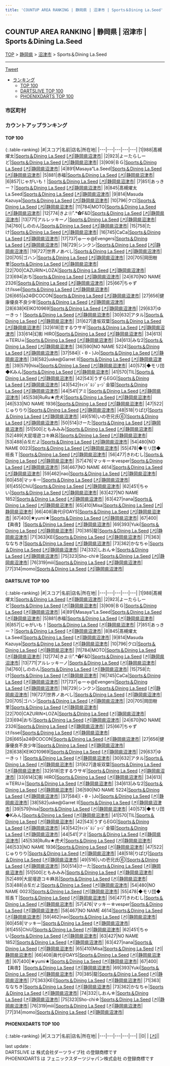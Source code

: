 ```yaml
---
title: 'COUNTUP AREA RANKING | 静岡県 | 沼津市 | Sports＆Dining La.Seed'
---
```

## COUNTUP AREA RANKING | 静岡県 | 沼津市 | Sports＆Dining La.Seed

[TOP](/darts/rank/) > [静岡県](/darts/rank/静岡県/) > [沼津市](/darts/rank/静岡県/沼津市/) > Sports＆Dining La.Seed

___

<a href="https://twitter.com/share?ref_src=twsrc%5Etfw" data-text="COUNTUP AREA RANKING | 静岡県沼津市Sports＆Dining La.Seed" class="twitter-share-button" data-hashtags="DARTSLIVE,PHOENIXDARTS,darts,ダーツ" data-show-count="false">Tweet</a>

* [ランキング](#カウントアップランキング)
    * [TOP 100](#top-100)
    * [DARTSLIVE TOP 100](#dartslive-top-100)
    * [PHOENIXDARTS TOP 100](#phoenixdarts-top-100)

### 市区町村

<ul>

</ul>

### カウントアップランキング

#### TOP 100



{:.table-ranking}
|#|スコア|名前|店名|所在地|
|---|---|---|---|---|
|1|988|<span class="rank-name-dl">髙槻　燿太</span>|<a href="/darts/rank/shops/0ee387e6a0507db828032249b44395af.html">Sports＆Dining La.Seed</a> <a href="https://search.dartslive.com/jp/shop/0ee387e6a0507db828032249b44395af">[↗]</a>|<a href="/darts/rank/静岡県/沼津市">静岡県沼津市</a>|
|2|923|<span class="rank-name-dl">よーたらしーど</span>|<a href="/darts/rank/shops/0ee387e6a0507db828032249b44395af.html">Sports＆Dining La.Seed</a> <a href="https://search.dartslive.com/jp/shop/0ee387e6a0507db828032249b44395af">[↗]</a>|<a href="/darts/rank/静岡県/沼津市">静岡県沼津市</a>|
|3|909|<span class="rank-name-dl">ＢＧ</span>|<a href="/darts/rank/shops/0ee387e6a0507db828032249b44395af.html">Sports＆Dining La.Seed</a> <a href="https://search.dartslive.com/jp/shop/0ee387e6a0507db828032249b44395af">[↗]</a>|<a href="/darts/rank/静岡県/沼津市">静岡県沼津市</a>|
|4|891|<span class="rank-name-dl">Masaya”La.Seed</span>|<a href="/darts/rank/shops/0ee387e6a0507db828032249b44395af.html">Sports＆Dining La.Seed</a> <a href="https://search.dartslive.com/jp/shop/0ee387e6a0507db828032249b44395af">[↗]</a>|<a href="/darts/rank/静岡県/沼津市">静岡県沼津市</a>|
|5|881|<span class="rank-name-dl">赤福</span>|<a href="/darts/rank/shops/0ee387e6a0507db828032249b44395af.html">Sports＆Dining La.Seed</a> <a href="https://search.dartslive.com/jp/shop/0ee387e6a0507db828032249b44395af">[↗]</a>|<a href="/darts/rank/静岡県/沼津市">静岡県沼津市</a>|
|6|857|<span class="rank-name-dl">じゃがいも！</span>|<a href="/darts/rank/shops/0ee387e6a0507db828032249b44395af.html">Sports＆Dining La.Seed</a> <a href="https://search.dartslive.com/jp/shop/0ee387e6a0507db828032249b44395af">[↗]</a>|<a href="/darts/rank/静岡県/沼津市">静岡県沼津市</a>|
|7|851|<span class="rank-name-dl">あっきー？</span>|<a href="/darts/rank/shops/0ee387e6a0507db828032249b44395af.html">Sports＆Dining La.Seed</a> <a href="https://search.dartslive.com/jp/shop/0ee387e6a0507db828032249b44395af">[↗]</a>|<a href="/darts/rank/静岡県/沼津市">静岡県沼津市</a>|
|8|845|<span class="rank-name-dl">髙槻燿太 La.Seed</span>|<a href="/darts/rank/shops/0ee387e6a0507db828032249b44395af.html">Sports＆Dining La.Seed</a> <a href="https://search.dartslive.com/jp/shop/0ee387e6a0507db828032249b44395af">[↗]</a>|<a href="/darts/rank/静岡県/沼津市">静岡県沼津市</a>|
|9|814|<span class="rank-name-dl">Masuda Kazuya</span>|<a href="/darts/rank/shops/0ee387e6a0507db828032249b44395af.html">Sports＆Dining La.Seed</a> <a href="https://search.dartslive.com/jp/shop/0ee387e6a0507db828032249b44395af">[↗]</a>|<a href="/darts/rank/静岡県/沼津市">静岡県沼津市</a>|
|10|796|<span class="rank-name-dl">クロ</span>|<a href="/darts/rank/shops/0ee387e6a0507db828032249b44395af.html">Sports＆Dining La.Seed</a> <a href="https://search.dartslive.com/jp/shop/0ee387e6a0507db828032249b44395af">[↗]</a>|<a href="/darts/rank/静岡県/沼津市">静岡県沼津市</a>|
|11|784|<span class="rank-name-dl">MOTO</span>|<a href="/darts/rank/shops/0ee387e6a0507db828032249b44395af.html">Sports＆Dining La.Seed</a> <a href="https://search.dartslive.com/jp/shop/0ee387e6a0507db828032249b44395af">[↗]</a>|<a href="/darts/rank/静岡県/沼津市">静岡県沼津市</a>|
|12|774|<span class="rank-name-dl">きよ❀˚.*✿F&amp;D</span>|<a href="/darts/rank/shops/0ee387e6a0507db828032249b44395af.html">Sports＆Dining La.Seed</a> <a href="https://search.dartslive.com/jp/shop/0ee387e6a0507db828032249b44395af">[↗]</a>|<a href="/darts/rank/静岡県/沼津市">静岡県沼津市</a>|
|13|771|<span class="rank-name-dl">アルレッキーノ</span>|<a href="/darts/rank/shops/0ee387e6a0507db828032249b44395af.html">Sports＆Dining La.Seed</a> <a href="https://search.dartslive.com/jp/shop/0ee387e6a0507db828032249b44395af">[↗]</a>|<a href="/darts/rank/静岡県/沼津市">静岡県沼津市</a>|
|14|760|<span class="rank-name-dl">しののん</span>|<a href="/darts/rank/shops/0ee387e6a0507db828032249b44395af.html">Sports＆Dining La.Seed</a> <a href="https://search.dartslive.com/jp/shop/0ee387e6a0507db828032249b44395af">[↗]</a>|<a href="/darts/rank/静岡県/沼津市">静岡県沼津市</a>|
|15|758|<span class="rank-name-dl">たけ</span>|<a href="/darts/rank/shops/0ee387e6a0507db828032249b44395af.html">Sports＆Dining La.Seed</a> <a href="https://search.dartslive.com/jp/shop/0ee387e6a0507db828032249b44395af">[↗]</a>|<a href="/darts/rank/静岡県/沼津市">静岡県沼津市</a>|
|16|745|<span class="rank-name-dl">CaCa</span>|<a href="/darts/rank/shops/0ee387e6a0507db828032249b44395af.html">Sports＆Dining La.Seed</a> <a href="https://search.dartslive.com/jp/shop/0ee387e6a0507db828032249b44395af">[↗]</a>|<a href="/darts/rank/静岡県/沼津市">静岡県沼津市</a>|
|17|737|<span class="rank-name-dl">ゅーゃ@Evengers</span>|<a href="/darts/rank/shops/0ee387e6a0507db828032249b44395af.html">Sports＆Dining La.Seed</a> <a href="https://search.dartslive.com/jp/shop/0ee387e6a0507db828032249b44395af">[↗]</a>|<a href="/darts/rank/静岡県/沼津市">静岡県沼津市</a>|
|18|729|<span class="rank-name-dl">シンクン</span>|<a href="/darts/rank/shops/0ee387e6a0507db828032249b44395af.html">Sports＆Dining La.Seed</a> <a href="https://search.dartslive.com/jp/shop/0ee387e6a0507db828032249b44395af">[↗]</a>|<a href="/darts/rank/静岡県/沼津市">静岡県沼津市</a>|
|19|727|<span class="rank-name-dl">世界ノあべし</span>|<a href="/darts/rank/shops/0ee387e6a0507db828032249b44395af.html">Sports＆Dining La.Seed</a> <a href="https://search.dartslive.com/jp/shop/0ee387e6a0507db828032249b44395af">[↗]</a>|<a href="/darts/rank/静岡県/沼津市">静岡県沼津市</a>|
|20|705|<span class="rank-name-dl">ゴハン</span>|<a href="/darts/rank/shops/0ee387e6a0507db828032249b44395af.html">Sports＆Dining La.Seed</a> <a href="https://search.dartslive.com/jp/shop/0ee387e6a0507db828032249b44395af">[↗]</a>|<a href="/darts/rank/静岡県/沼津市">静岡県沼津市</a>|
|20|705|<span class="rank-name-dl">岡田樹里</span>|<a href="/darts/rank/shops/0ee387e6a0507db828032249b44395af.html">Sports＆Dining La.Seed</a> <a href="https://search.dartslive.com/jp/shop/0ee387e6a0507db828032249b44395af">[↗]</a>|<a href="/darts/rank/静岡県/沼津市">静岡県沼津市</a>|
|22|700|<span class="rank-name-dl">CAZURIN×LOZA</span>|<a href="/darts/rank/shops/0ee387e6a0507db828032249b44395af.html">Sports＆Dining La.Seed</a> <a href="https://search.dartslive.com/jp/shop/0ee387e6a0507db828032249b44395af">[↗]</a>|<a href="/darts/rank/静岡県/沼津市">静岡県沼津市</a>|
|23|694|<span class="rank-name-dl">おち</span>|<a href="/darts/rank/shops/0ee387e6a0507db828032249b44395af.html">Sports＆Dining La.Seed</a> <a href="https://search.dartslive.com/jp/shop/0ee387e6a0507db828032249b44395af">[↗]</a>|<a href="/darts/rank/静岡県/沼津市">静岡県沼津市</a>|
|24|670|<span class="rank-name-dl">NO NAME 2326</span>|<a href="/darts/rank/shops/0ee387e6a0507db828032249b44395af.html">Sports＆Dining La.Seed</a> <a href="https://search.dartslive.com/jp/shop/0ee387e6a0507db828032249b44395af">[↗]</a>|<a href="/darts/rank/静岡県/沼津市">静岡県沼津市</a>|
|25|667|<span class="rank-name-dl">ちゃずけ/Issei</span>|<a href="/darts/rank/shops/0ee387e6a0507db828032249b44395af.html">Sports＆Dining La.Seed</a> <a href="https://search.dartslive.com/jp/shop/0ee387e6a0507db828032249b44395af">[↗]</a>|<a href="/darts/rank/静岡県/沼津市">静岡県沼津市</a>|
|26|665|<span class="rank-name-dl">a24@COCON</span>|<a href="/darts/rank/shops/0ee387e6a0507db828032249b44395af.html">Sports＆Dining La.Seed</a> <a href="https://search.dartslive.com/jp/shop/0ee387e6a0507db828032249b44395af">[↗]</a>|<a href="/darts/rank/静岡県/沼津市">静岡県沼津市</a>|
|27|656|<span class="rank-name-dl">健康優良不良少年</span>|<a href="/darts/rank/shops/0ee387e6a0507db828032249b44395af.html">Sports＆Dining La.Seed</a> <a href="https://search.dartslive.com/jp/shop/0ee387e6a0507db828032249b44395af">[↗]</a>|<a href="/darts/rank/静岡県/沼津市">静岡県沼津市</a>|
|28|638|<span class="rank-name-dl">KEIKO10969</span>|<a href="/darts/rank/shops/0ee387e6a0507db828032249b44395af.html">Sports＆Dining La.Seed</a> <a href="https://search.dartslive.com/jp/shop/0ee387e6a0507db828032249b44395af">[↗]</a>|<a href="/darts/rank/静岡県/沼津市">静岡県沼津市</a>|
|29|637|<span class="rank-name-dl">ゆーきっ！</span>|<a href="/darts/rank/shops/0ee387e6a0507db828032249b44395af.html">Sports＆Dining La.Seed</a> <a href="https://search.dartslive.com/jp/shop/0ee387e6a0507db828032249b44395af">[↗]</a>|<a href="/darts/rank/静岡県/沼津市">静岡県沼津市</a>|
|30|632|<span class="rank-name-dl">アタル</span>|<a href="/darts/rank/shops/0ee387e6a0507db828032249b44395af.html">Sports＆Dining La.Seed</a> <a href="https://search.dartslive.com/jp/shop/0ee387e6a0507db828032249b44395af">[↗]</a>|<a href="/darts/rank/静岡県/沼津市">静岡県沼津市</a>|
|31|627|<span class="rank-name-dl">逢坂双葉</span>|<a href="/darts/rank/shops/0ee387e6a0507db828032249b44395af.html">Sports＆Dining La.Seed</a> <a href="https://search.dartslive.com/jp/shop/0ee387e6a0507db828032249b44395af">[↗]</a>|<a href="/darts/rank/静岡県/沼津市">静岡県沼津市</a>|
|32|618|<span class="rank-name-dl">恋するウサギ</span>|<a href="/darts/rank/shops/0ee387e6a0507db828032249b44395af.html">Sports＆Dining La.Seed</a> <a href="https://search.dartslive.com/jp/shop/0ee387e6a0507db828032249b44395af">[↗]</a>|<a href="/darts/rank/静岡県/沼津市">静岡県沼津市</a>|
|33|614|<span class="rank-name-dl">幻影 HIRO</span>|<a href="/darts/rank/shops/0ee387e6a0507db828032249b44395af.html">Sports＆Dining La.Seed</a> <a href="https://search.dartslive.com/jp/shop/0ee387e6a0507db828032249b44395af">[↗]</a>|<a href="/darts/rank/静岡県/沼津市">静岡県沼津市</a>|
|34|613|<span class="rank-name-dl">☠TERU☠</span>|<a href="/darts/rank/shops/0ee387e6a0507db828032249b44395af.html">Sports＆Dining La.Seed</a> <a href="https://search.dartslive.com/jp/shop/0ee387e6a0507db828032249b44395af">[↗]</a>|<a href="/darts/rank/静岡県/沼津市">静岡県沼津市</a>|
|34|613|<span class="rank-name-dl">みな2</span>|<a href="/darts/rank/shops/0ee387e6a0507db828032249b44395af.html">Sports＆Dining La.Seed</a> <a href="https://search.dartslive.com/jp/shop/0ee387e6a0507db828032249b44395af">[↗]</a>|<a href="/darts/rank/静岡県/沼津市">静岡県沼津市</a>|
|36|590|<span class="rank-name-dl">NO NAME 5224</span>|<a href="/darts/rank/shops/0ee387e6a0507db828032249b44395af.html">Sports＆Dining La.Seed</a> <a href="https://search.dartslive.com/jp/shop/0ee387e6a0507db828032249b44395af">[↗]</a>|<a href="/darts/rank/静岡県/沼津市">静岡県沼津市</a>|
|37|584|<span class="rank-name-dl">(・θ・)Jo</span>|<a href="/darts/rank/shops/0ee387e6a0507db828032249b44395af.html">Sports＆Dining La.Seed</a> <a href="https://search.dartslive.com/jp/shop/0ee387e6a0507db828032249b44395af">[↗]</a>|<a href="/darts/rank/静岡県/沼津市">静岡県沼津市</a>|
|38|582|<span class="rank-name-dl">uske@Garret II</span>|<a href="/darts/rank/shops/0ee387e6a0507db828032249b44395af.html">Sports＆Dining La.Seed</a> <a href="https://search.dartslive.com/jp/shop/0ee387e6a0507db828032249b44395af">[↗]</a>|<a href="/darts/rank/静岡県/沼津市">静岡県沼津市</a>|
|39|579|<span class="rank-name-dl">hisa</span>|<a href="/darts/rank/shops/0ee387e6a0507db828032249b44395af.html">Sports＆Dining La.Seed</a> <a href="https://search.dartslive.com/jp/shop/0ee387e6a0507db828032249b44395af">[↗]</a>|<a href="/darts/rank/静岡県/沼津市">静岡県沼津市</a>|
|40|573|<span class="rank-name-dl">◆モリ団◆Kみん</span>|<a href="/darts/rank/shops/0ee387e6a0507db828032249b44395af.html">Sports＆Dining La.Seed</a> <a href="https://search.dartslive.com/jp/shop/0ee387e6a0507db828032249b44395af">[↗]</a>|<a href="/darts/rank/静岡県/沼津市">静岡県沼津市</a>|
|41|570|<span class="rank-name-dl">TIL</span>|<a href="/darts/rank/shops/0ee387e6a0507db828032249b44395af.html">Sports＆Dining La.Seed</a> <a href="https://search.dartslive.com/jp/shop/0ee387e6a0507db828032249b44395af">[↗]</a>|<a href="/darts/rank/静岡県/沼津市">静岡県沼津市</a>|
|42|543|<span class="rank-name-dl">うずらEGG</span>|<a href="/darts/rank/shops/0ee387e6a0507db828032249b44395af.html">Sports＆Dining La.Seed</a> <a href="https://search.dartslive.com/jp/shop/0ee387e6a0507db828032249b44395af">[↗]</a>|<a href="/darts/rank/静岡県/沼津市">静岡県沼津市</a>|
|43|542|<span class="rank-name-dl">ｷｬﾝﾄﾞﾙｼﾞｮｰｼﾞ金猿</span>|<a href="/darts/rank/shops/0ee387e6a0507db828032249b44395af.html">Sports＆Dining La.Seed</a> <a href="https://search.dartslive.com/jp/shop/0ee387e6a0507db828032249b44395af">[↗]</a>|<a href="/darts/rank/静岡県/沼津市">静岡県沼津市</a>|
|44|541|<span class="rank-name-dl">アミ</span>|<a href="/darts/rank/shops/0ee387e6a0507db828032249b44395af.html">Sports＆Dining La.Seed</a> <a href="https://search.dartslive.com/jp/shop/0ee387e6a0507db828032249b44395af">[↗]</a>|<a href="/darts/rank/静岡県/沼津市">静岡県沼津市</a>|
|45|538|<span class="rank-name-dl">RuRu★虎犬</span>|<a href="/darts/rank/shops/0ee387e6a0507db828032249b44395af.html">Sports＆Dining La.Seed</a> <a href="https://search.dartslive.com/jp/shop/0ee387e6a0507db828032249b44395af">[↗]</a>|<a href="/darts/rank/静岡県/沼津市">静岡県沼津市</a>|
|46|533|<span class="rank-name-dl">NO NAME 1936</span>|<a href="/darts/rank/shops/0ee387e6a0507db828032249b44395af.html">Sports＆Dining La.Seed</a> <a href="https://search.dartslive.com/jp/shop/0ee387e6a0507db828032249b44395af">[↗]</a>|<a href="/darts/rank/静岡県/沼津市">静岡県沼津市</a>|
|47|522|<span class="rank-name-dl">じゅりりり</span>|<a href="/darts/rank/shops/0ee387e6a0507db828032249b44395af.html">Sports＆Dining La.Seed</a> <a href="https://search.dartslive.com/jp/shop/0ee387e6a0507db828032249b44395af">[↗]</a>|<a href="/darts/rank/静岡県/沼津市">静岡県沼津市</a>|
|48|518|<span class="rank-name-dl">りぱぴ</span>|<a href="/darts/rank/shops/0ee387e6a0507db828032249b44395af.html">Sports＆Dining La.Seed</a> <a href="https://search.dartslive.com/jp/shop/0ee387e6a0507db828032249b44395af">[↗]</a>|<a href="/darts/rank/静岡県/沼津市">静岡県沼津市</a>|
|49|516|<span class="rank-name-dl">いの壱兄氏⑥</span>|<a href="/darts/rank/shops/0ee387e6a0507db828032249b44395af.html">Sports＆Dining La.Seed</a> <a href="https://search.dartslive.com/jp/shop/0ee387e6a0507db828032249b44395af">[↗]</a>|<a href="/darts/rank/静岡県/沼津市">静岡県沼津市</a>|
|50|514|<span class="rank-name-dl">けーた</span>|<a href="/darts/rank/shops/0ee387e6a0507db828032249b44395af.html">Sports＆Dining La.Seed</a> <a href="https://search.dartslive.com/jp/shop/0ee387e6a0507db828032249b44395af">[↗]</a>|<a href="/darts/rank/静岡県/沼津市">静岡県沼津市</a>|
|51|500|<span class="rank-name-dl">ともみみみ</span>|<a href="/darts/rank/shops/0ee387e6a0507db828032249b44395af.html">Sports＆Dining La.Seed</a> <a href="https://search.dartslive.com/jp/shop/0ee387e6a0507db828032249b44395af">[↗]</a>|<a href="/darts/rank/静岡県/沼津市">静岡県沼津市</a>|
|52|489|<span class="rank-name-dl">大屁壇遊コキ麻呂</span>|<a href="/darts/rank/shops/0ee387e6a0507db828032249b44395af.html">Sports＆Dining La.Seed</a> <a href="https://search.dartslive.com/jp/shop/0ee387e6a0507db828032249b44395af">[↗]</a>|<a href="/darts/rank/静岡県/沼津市">静岡県沼津市</a>|
|53|488|<span class="rank-name-dl">슈토だよ</span>|<a href="/darts/rank/shops/0ee387e6a0507db828032249b44395af.html">Sports＆Dining La.Seed</a> <a href="https://search.dartslive.com/jp/shop/0ee387e6a0507db828032249b44395af">[↗]</a>|<a href="/darts/rank/静岡県/沼津市">静岡県沼津市</a>|
|54|480|<span class="rank-name-dl">NO NAME 0023</span>|<a href="/darts/rank/shops/0ee387e6a0507db828032249b44395af.html">Sports＆Dining La.Seed</a> <a href="https://search.dartslive.com/jp/shop/0ee387e6a0507db828032249b44395af">[↗]</a>|<a href="/darts/rank/静岡県/沼津市">静岡県沼津市</a>|
|55|478|<span class="rank-name-dl">◆モリ団◆班長Ｔ</span>|<a href="/darts/rank/shops/0ee387e6a0507db828032249b44395af.html">Sports＆Dining La.Seed</a> <a href="https://search.dartslive.com/jp/shop/0ee387e6a0507db828032249b44395af">[↗]</a>|<a href="/darts/rank/静岡県/沼津市">静岡県沼津市</a>|
|56|477|<span class="rank-name-dl">きわむし</span>|<a href="/darts/rank/shops/0ee387e6a0507db828032249b44395af.html">Sports＆Dining La.Seed</a> <a href="https://search.dartslive.com/jp/shop/0ee387e6a0507db828032249b44395af">[↗]</a>|<a href="/darts/rank/静岡県/沼津市">静岡県沼津市</a>|
|57|476|<span class="rank-name-dl">マッキー☆vesper</span>|<a href="/darts/rank/shops/0ee387e6a0507db828032249b44395af.html">Sports＆Dining La.Seed</a> <a href="https://search.dartslive.com/jp/shop/0ee387e6a0507db828032249b44395af">[↗]</a>|<a href="/darts/rank/静岡県/沼津市">静岡県沼津市</a>|
|58|467|<span class="rank-name-dl">NO NAME 4614</span>|<a href="/darts/rank/shops/0ee387e6a0507db828032249b44395af.html">Sports＆Dining La.Seed</a> <a href="https://search.dartslive.com/jp/shop/0ee387e6a0507db828032249b44395af">[↗]</a>|<a href="/darts/rank/静岡県/沼津市">静岡県沼津市</a>|
|59|462|<span class="rank-name-dl">nao</span>|<a href="/darts/rank/shops/0ee387e6a0507db828032249b44395af.html">Sports＆Dining La.Seed</a> <a href="https://search.dartslive.com/jp/shop/0ee387e6a0507db828032249b44395af">[↗]</a>|<a href="/darts/rank/静岡県/沼津市">静岡県沼津市</a>|
|60|458|<span class="rank-name-dl">マッキー</span>|<a href="/darts/rank/shops/0ee387e6a0507db828032249b44395af.html">Sports＆Dining La.Seed</a> <a href="https://search.dartslive.com/jp/shop/0ee387e6a0507db828032249b44395af">[↗]</a>|<a href="/darts/rank/静岡県/沼津市">静岡県沼津市</a>|
|61|455|<span class="rank-name-dl">ChiU</span>|<a href="/darts/rank/shops/0ee387e6a0507db828032249b44395af.html">Sports＆Dining La.Seed</a> <a href="https://search.dartslive.com/jp/shop/0ee387e6a0507db828032249b44395af">[↗]</a>|<a href="/darts/rank/静岡県/沼津市">静岡県沼津市</a>|
|62|451|<span class="rank-name-dl">ちゃい</span>|<a href="/darts/rank/shops/0ee387e6a0507db828032249b44395af.html">Sports＆Dining La.Seed</a> <a href="https://search.dartslive.com/jp/shop/0ee387e6a0507db828032249b44395af">[↗]</a>|<a href="/darts/rank/静岡県/沼津市">静岡県沼津市</a>|
|63|427|<span class="rank-name-dl">NO NAME 1852</span>|<a href="/darts/rank/shops/0ee387e6a0507db828032249b44395af.html">Sports＆Dining La.Seed</a> <a href="https://search.dartslive.com/jp/shop/0ee387e6a0507db828032249b44395af">[↗]</a>|<a href="/darts/rank/静岡県/沼津市">静岡県沼津市</a>|
|63|427|<span class="rank-name-dl">nana</span>|<a href="/darts/rank/shops/0ee387e6a0507db828032249b44395af.html">Sports＆Dining La.Seed</a> <a href="https://search.dartslive.com/jp/shop/0ee387e6a0507db828032249b44395af">[↗]</a>|<a href="/darts/rank/静岡県/沼津市">静岡県沼津市</a>|
|65|410|<span class="rank-name-dl">Misa</span>|<a href="/darts/rank/shops/0ee387e6a0507db828032249b44395af.html">Sports＆Dining La.Seed</a> <a href="https://search.dartslive.com/jp/shop/0ee387e6a0507db828032249b44395af">[↗]</a>|<a href="/darts/rank/静岡県/沼津市">静岡県沼津市</a>|
|66|408|<span class="rank-name-dl">眞代＠DAYS</span>|<a href="/darts/rank/shops/0ee387e6a0507db828032249b44395af.html">Sports＆Dining La.Seed</a> <a href="https://search.dartslive.com/jp/shop/0ee387e6a0507db828032249b44395af">[↗]</a>|<a href="/darts/rank/静岡県/沼津市">静岡県沼津市</a>|
|67|400|<span class="rank-name-dl">★yumi★</span>|<a href="/darts/rank/shops/0ee387e6a0507db828032249b44395af.html">Sports＆Dining La.Seed</a> <a href="https://search.dartslive.com/jp/shop/0ee387e6a0507db828032249b44395af">[↗]</a>|<a href="/darts/rank/静岡県/沼津市">静岡県沼津市</a>|
|67|400|<span class="rank-name-dl">【眞夜】</span>|<a href="/darts/rank/shops/0ee387e6a0507db828032249b44395af.html">Sports＆Dining La.Seed</a> <a href="https://search.dartslive.com/jp/shop/0ee387e6a0507db828032249b44395af">[↗]</a>|<a href="/darts/rank/静岡県/沼津市">静岡県沼津市</a>|
|69|393|<span class="rank-name-dl">Yuki</span>|<a href="/darts/rank/shops/0ee387e6a0507db828032249b44395af.html">Sports＆Dining La.Seed</a> <a href="https://search.dartslive.com/jp/shop/0ee387e6a0507db828032249b44395af">[↗]</a>|<a href="/darts/rank/静岡県/沼津市">静岡県沼津市</a>|
|70|385|<span class="rank-name-dl">龍</span>|<a href="/darts/rank/shops/0ee387e6a0507db828032249b44395af.html">Sports＆Dining La.Seed</a> <a href="https://search.dartslive.com/jp/shop/0ee387e6a0507db828032249b44395af">[↗]</a>|<a href="/darts/rank/静岡県/沼津市">静岡県沼津市</a>|
|71|363|<span class="rank-name-dl">KEI</span>|<a href="/darts/rank/shops/0ee387e6a0507db828032249b44395af.html">Sports＆Dining La.Seed</a> <a href="https://search.dartslive.com/jp/shop/0ee387e6a0507db828032249b44395af">[↗]</a>|<a href="/darts/rank/静岡県/沼津市">静岡県沼津市</a>|
|71|363|<span class="rank-name-dl">ななちき</span>|<a href="/darts/rank/shops/0ee387e6a0507db828032249b44395af.html">Sports＆Dining La.Seed</a> <a href="https://search.dartslive.com/jp/shop/0ee387e6a0507db828032249b44395af">[↗]</a>|<a href="/darts/rank/静岡県/沼津市">静岡県沼津市</a>|
|73|362|<span class="rank-name-dl">かなちゃ</span>|<a href="/darts/rank/shops/0ee387e6a0507db828032249b44395af.html">Sports＆Dining La.Seed</a> <a href="https://search.dartslive.com/jp/shop/0ee387e6a0507db828032249b44395af">[↗]</a>|<a href="/darts/rank/静岡県/沼津市">静岡県沼津市</a>|
|74|332|<span class="rank-name-dl">しおん☆</span>|<a href="/darts/rank/shops/0ee387e6a0507db828032249b44395af.html">Sports＆Dining La.Seed</a> <a href="https://search.dartslive.com/jp/shop/0ee387e6a0507db828032249b44395af">[↗]</a>|<a href="/darts/rank/静岡県/沼津市">静岡県沼津市</a>|
|75|323|<span class="rank-name-dl">Sho-chi☆</span>|<a href="/darts/rank/shops/0ee387e6a0507db828032249b44395af.html">Sports＆Dining La.Seed</a> <a href="https://search.dartslive.com/jp/shop/0ee387e6a0507db828032249b44395af">[↗]</a>|<a href="/darts/rank/静岡県/沼津市">静岡県沼津市</a>|
|76|319|<span class="rank-name-dl">miii</span>|<a href="/darts/rank/shops/0ee387e6a0507db828032249b44395af.html">Sports＆Dining La.Seed</a> <a href="https://search.dartslive.com/jp/shop/0ee387e6a0507db828032249b44395af">[↗]</a>|<a href="/darts/rank/静岡県/沼津市">静岡県沼津市</a>|
|77|314|<span class="rank-name-dl">momo</span>|<a href="/darts/rank/shops/0ee387e6a0507db828032249b44395af.html">Sports＆Dining La.Seed</a> <a href="https://search.dartslive.com/jp/shop/0ee387e6a0507db828032249b44395af">[↗]</a>|<a href="/darts/rank/静岡県/沼津市">静岡県沼津市</a>|


#### DARTSLIVE TOP 100



{:.table-ranking}
|#|スコア|名前|店名|所在地|
|---|---|---|---|---|
|1|988|<span class="rank-name-dl">髙槻　燿太</span>|<a href="/darts/rank/shops/0ee387e6a0507db828032249b44395af.html">Sports＆Dining La.Seed</a> <a href="https://search.dartslive.com/jp/shop/0ee387e6a0507db828032249b44395af">[↗]</a>|<a href="/darts/rank/静岡県/沼津市">静岡県沼津市</a>|
|2|923|<span class="rank-name-dl">よーたらしーど</span>|<a href="/darts/rank/shops/0ee387e6a0507db828032249b44395af.html">Sports＆Dining La.Seed</a> <a href="https://search.dartslive.com/jp/shop/0ee387e6a0507db828032249b44395af">[↗]</a>|<a href="/darts/rank/静岡県/沼津市">静岡県沼津市</a>|
|3|909|<span class="rank-name-dl">ＢＧ</span>|<a href="/darts/rank/shops/0ee387e6a0507db828032249b44395af.html">Sports＆Dining La.Seed</a> <a href="https://search.dartslive.com/jp/shop/0ee387e6a0507db828032249b44395af">[↗]</a>|<a href="/darts/rank/静岡県/沼津市">静岡県沼津市</a>|
|4|891|<span class="rank-name-dl">Masaya”La.Seed</span>|<a href="/darts/rank/shops/0ee387e6a0507db828032249b44395af.html">Sports＆Dining La.Seed</a> <a href="https://search.dartslive.com/jp/shop/0ee387e6a0507db828032249b44395af">[↗]</a>|<a href="/darts/rank/静岡県/沼津市">静岡県沼津市</a>|
|5|881|<span class="rank-name-dl">赤福</span>|<a href="/darts/rank/shops/0ee387e6a0507db828032249b44395af.html">Sports＆Dining La.Seed</a> <a href="https://search.dartslive.com/jp/shop/0ee387e6a0507db828032249b44395af">[↗]</a>|<a href="/darts/rank/静岡県/沼津市">静岡県沼津市</a>|
|6|857|<span class="rank-name-dl">じゃがいも！</span>|<a href="/darts/rank/shops/0ee387e6a0507db828032249b44395af.html">Sports＆Dining La.Seed</a> <a href="https://search.dartslive.com/jp/shop/0ee387e6a0507db828032249b44395af">[↗]</a>|<a href="/darts/rank/静岡県/沼津市">静岡県沼津市</a>|
|7|851|<span class="rank-name-dl">あっきー？</span>|<a href="/darts/rank/shops/0ee387e6a0507db828032249b44395af.html">Sports＆Dining La.Seed</a> <a href="https://search.dartslive.com/jp/shop/0ee387e6a0507db828032249b44395af">[↗]</a>|<a href="/darts/rank/静岡県/沼津市">静岡県沼津市</a>|
|8|845|<span class="rank-name-dl">髙槻燿太 La.Seed</span>|<a href="/darts/rank/shops/0ee387e6a0507db828032249b44395af.html">Sports＆Dining La.Seed</a> <a href="https://search.dartslive.com/jp/shop/0ee387e6a0507db828032249b44395af">[↗]</a>|<a href="/darts/rank/静岡県/沼津市">静岡県沼津市</a>|
|9|814|<span class="rank-name-dl">Masuda Kazuya</span>|<a href="/darts/rank/shops/0ee387e6a0507db828032249b44395af.html">Sports＆Dining La.Seed</a> <a href="https://search.dartslive.com/jp/shop/0ee387e6a0507db828032249b44395af">[↗]</a>|<a href="/darts/rank/静岡県/沼津市">静岡県沼津市</a>|
|10|796|<span class="rank-name-dl">クロ</span>|<a href="/darts/rank/shops/0ee387e6a0507db828032249b44395af.html">Sports＆Dining La.Seed</a> <a href="https://search.dartslive.com/jp/shop/0ee387e6a0507db828032249b44395af">[↗]</a>|<a href="/darts/rank/静岡県/沼津市">静岡県沼津市</a>|
|11|784|<span class="rank-name-dl">MOTO</span>|<a href="/darts/rank/shops/0ee387e6a0507db828032249b44395af.html">Sports＆Dining La.Seed</a> <a href="https://search.dartslive.com/jp/shop/0ee387e6a0507db828032249b44395af">[↗]</a>|<a href="/darts/rank/静岡県/沼津市">静岡県沼津市</a>|
|12|774|<span class="rank-name-dl">きよ❀˚.*✿F&amp;D</span>|<a href="/darts/rank/shops/0ee387e6a0507db828032249b44395af.html">Sports＆Dining La.Seed</a> <a href="https://search.dartslive.com/jp/shop/0ee387e6a0507db828032249b44395af">[↗]</a>|<a href="/darts/rank/静岡県/沼津市">静岡県沼津市</a>|
|13|771|<span class="rank-name-dl">アルレッキーノ</span>|<a href="/darts/rank/shops/0ee387e6a0507db828032249b44395af.html">Sports＆Dining La.Seed</a> <a href="https://search.dartslive.com/jp/shop/0ee387e6a0507db828032249b44395af">[↗]</a>|<a href="/darts/rank/静岡県/沼津市">静岡県沼津市</a>|
|14|760|<span class="rank-name-dl">しののん</span>|<a href="/darts/rank/shops/0ee387e6a0507db828032249b44395af.html">Sports＆Dining La.Seed</a> <a href="https://search.dartslive.com/jp/shop/0ee387e6a0507db828032249b44395af">[↗]</a>|<a href="/darts/rank/静岡県/沼津市">静岡県沼津市</a>|
|15|758|<span class="rank-name-dl">たけ</span>|<a href="/darts/rank/shops/0ee387e6a0507db828032249b44395af.html">Sports＆Dining La.Seed</a> <a href="https://search.dartslive.com/jp/shop/0ee387e6a0507db828032249b44395af">[↗]</a>|<a href="/darts/rank/静岡県/沼津市">静岡県沼津市</a>|
|16|745|<span class="rank-name-dl">CaCa</span>|<a href="/darts/rank/shops/0ee387e6a0507db828032249b44395af.html">Sports＆Dining La.Seed</a> <a href="https://search.dartslive.com/jp/shop/0ee387e6a0507db828032249b44395af">[↗]</a>|<a href="/darts/rank/静岡県/沼津市">静岡県沼津市</a>|
|17|737|<span class="rank-name-dl">ゅーゃ@Evengers</span>|<a href="/darts/rank/shops/0ee387e6a0507db828032249b44395af.html">Sports＆Dining La.Seed</a> <a href="https://search.dartslive.com/jp/shop/0ee387e6a0507db828032249b44395af">[↗]</a>|<a href="/darts/rank/静岡県/沼津市">静岡県沼津市</a>|
|18|729|<span class="rank-name-dl">シンクン</span>|<a href="/darts/rank/shops/0ee387e6a0507db828032249b44395af.html">Sports＆Dining La.Seed</a> <a href="https://search.dartslive.com/jp/shop/0ee387e6a0507db828032249b44395af">[↗]</a>|<a href="/darts/rank/静岡県/沼津市">静岡県沼津市</a>|
|19|727|<span class="rank-name-dl">世界ノあべし</span>|<a href="/darts/rank/shops/0ee387e6a0507db828032249b44395af.html">Sports＆Dining La.Seed</a> <a href="https://search.dartslive.com/jp/shop/0ee387e6a0507db828032249b44395af">[↗]</a>|<a href="/darts/rank/静岡県/沼津市">静岡県沼津市</a>|
|20|705|<span class="rank-name-dl">ゴハン</span>|<a href="/darts/rank/shops/0ee387e6a0507db828032249b44395af.html">Sports＆Dining La.Seed</a> <a href="https://search.dartslive.com/jp/shop/0ee387e6a0507db828032249b44395af">[↗]</a>|<a href="/darts/rank/静岡県/沼津市">静岡県沼津市</a>|
|20|705|<span class="rank-name-dl">岡田樹里</span>|<a href="/darts/rank/shops/0ee387e6a0507db828032249b44395af.html">Sports＆Dining La.Seed</a> <a href="https://search.dartslive.com/jp/shop/0ee387e6a0507db828032249b44395af">[↗]</a>|<a href="/darts/rank/静岡県/沼津市">静岡県沼津市</a>|
|22|700|<span class="rank-name-dl">CAZURIN×LOZA</span>|<a href="/darts/rank/shops/0ee387e6a0507db828032249b44395af.html">Sports＆Dining La.Seed</a> <a href="https://search.dartslive.com/jp/shop/0ee387e6a0507db828032249b44395af">[↗]</a>|<a href="/darts/rank/静岡県/沼津市">静岡県沼津市</a>|
|23|694|<span class="rank-name-dl">おち</span>|<a href="/darts/rank/shops/0ee387e6a0507db828032249b44395af.html">Sports＆Dining La.Seed</a> <a href="https://search.dartslive.com/jp/shop/0ee387e6a0507db828032249b44395af">[↗]</a>|<a href="/darts/rank/静岡県/沼津市">静岡県沼津市</a>|
|24|670|<span class="rank-name-dl">NO NAME 2326</span>|<a href="/darts/rank/shops/0ee387e6a0507db828032249b44395af.html">Sports＆Dining La.Seed</a> <a href="https://search.dartslive.com/jp/shop/0ee387e6a0507db828032249b44395af">[↗]</a>|<a href="/darts/rank/静岡県/沼津市">静岡県沼津市</a>|
|25|667|<span class="rank-name-dl">ちゃずけ/Issei</span>|<a href="/darts/rank/shops/0ee387e6a0507db828032249b44395af.html">Sports＆Dining La.Seed</a> <a href="https://search.dartslive.com/jp/shop/0ee387e6a0507db828032249b44395af">[↗]</a>|<a href="/darts/rank/静岡県/沼津市">静岡県沼津市</a>|
|26|665|<span class="rank-name-dl">a24@COCON</span>|<a href="/darts/rank/shops/0ee387e6a0507db828032249b44395af.html">Sports＆Dining La.Seed</a> <a href="https://search.dartslive.com/jp/shop/0ee387e6a0507db828032249b44395af">[↗]</a>|<a href="/darts/rank/静岡県/沼津市">静岡県沼津市</a>|
|27|656|<span class="rank-name-dl">健康優良不良少年</span>|<a href="/darts/rank/shops/0ee387e6a0507db828032249b44395af.html">Sports＆Dining La.Seed</a> <a href="https://search.dartslive.com/jp/shop/0ee387e6a0507db828032249b44395af">[↗]</a>|<a href="/darts/rank/静岡県/沼津市">静岡県沼津市</a>|
|28|638|<span class="rank-name-dl">KEIKO10969</span>|<a href="/darts/rank/shops/0ee387e6a0507db828032249b44395af.html">Sports＆Dining La.Seed</a> <a href="https://search.dartslive.com/jp/shop/0ee387e6a0507db828032249b44395af">[↗]</a>|<a href="/darts/rank/静岡県/沼津市">静岡県沼津市</a>|
|29|637|<span class="rank-name-dl">ゆーきっ！</span>|<a href="/darts/rank/shops/0ee387e6a0507db828032249b44395af.html">Sports＆Dining La.Seed</a> <a href="https://search.dartslive.com/jp/shop/0ee387e6a0507db828032249b44395af">[↗]</a>|<a href="/darts/rank/静岡県/沼津市">静岡県沼津市</a>|
|30|632|<span class="rank-name-dl">アタル</span>|<a href="/darts/rank/shops/0ee387e6a0507db828032249b44395af.html">Sports＆Dining La.Seed</a> <a href="https://search.dartslive.com/jp/shop/0ee387e6a0507db828032249b44395af">[↗]</a>|<a href="/darts/rank/静岡県/沼津市">静岡県沼津市</a>|
|31|627|<span class="rank-name-dl">逢坂双葉</span>|<a href="/darts/rank/shops/0ee387e6a0507db828032249b44395af.html">Sports＆Dining La.Seed</a> <a href="https://search.dartslive.com/jp/shop/0ee387e6a0507db828032249b44395af">[↗]</a>|<a href="/darts/rank/静岡県/沼津市">静岡県沼津市</a>|
|32|618|<span class="rank-name-dl">恋するウサギ</span>|<a href="/darts/rank/shops/0ee387e6a0507db828032249b44395af.html">Sports＆Dining La.Seed</a> <a href="https://search.dartslive.com/jp/shop/0ee387e6a0507db828032249b44395af">[↗]</a>|<a href="/darts/rank/静岡県/沼津市">静岡県沼津市</a>|
|33|614|<span class="rank-name-dl">幻影 HIRO</span>|<a href="/darts/rank/shops/0ee387e6a0507db828032249b44395af.html">Sports＆Dining La.Seed</a> <a href="https://search.dartslive.com/jp/shop/0ee387e6a0507db828032249b44395af">[↗]</a>|<a href="/darts/rank/静岡県/沼津市">静岡県沼津市</a>|
|34|613|<span class="rank-name-dl">☠TERU☠</span>|<a href="/darts/rank/shops/0ee387e6a0507db828032249b44395af.html">Sports＆Dining La.Seed</a> <a href="https://search.dartslive.com/jp/shop/0ee387e6a0507db828032249b44395af">[↗]</a>|<a href="/darts/rank/静岡県/沼津市">静岡県沼津市</a>|
|34|613|<span class="rank-name-dl">みな2</span>|<a href="/darts/rank/shops/0ee387e6a0507db828032249b44395af.html">Sports＆Dining La.Seed</a> <a href="https://search.dartslive.com/jp/shop/0ee387e6a0507db828032249b44395af">[↗]</a>|<a href="/darts/rank/静岡県/沼津市">静岡県沼津市</a>|
|36|590|<span class="rank-name-dl">NO NAME 5224</span>|<a href="/darts/rank/shops/0ee387e6a0507db828032249b44395af.html">Sports＆Dining La.Seed</a> <a href="https://search.dartslive.com/jp/shop/0ee387e6a0507db828032249b44395af">[↗]</a>|<a href="/darts/rank/静岡県/沼津市">静岡県沼津市</a>|
|37|584|<span class="rank-name-dl">(・θ・)Jo</span>|<a href="/darts/rank/shops/0ee387e6a0507db828032249b44395af.html">Sports＆Dining La.Seed</a> <a href="https://search.dartslive.com/jp/shop/0ee387e6a0507db828032249b44395af">[↗]</a>|<a href="/darts/rank/静岡県/沼津市">静岡県沼津市</a>|
|38|582|<span class="rank-name-dl">uske@Garret II</span>|<a href="/darts/rank/shops/0ee387e6a0507db828032249b44395af.html">Sports＆Dining La.Seed</a> <a href="https://search.dartslive.com/jp/shop/0ee387e6a0507db828032249b44395af">[↗]</a>|<a href="/darts/rank/静岡県/沼津市">静岡県沼津市</a>|
|39|579|<span class="rank-name-dl">hisa</span>|<a href="/darts/rank/shops/0ee387e6a0507db828032249b44395af.html">Sports＆Dining La.Seed</a> <a href="https://search.dartslive.com/jp/shop/0ee387e6a0507db828032249b44395af">[↗]</a>|<a href="/darts/rank/静岡県/沼津市">静岡県沼津市</a>|
|40|573|<span class="rank-name-dl">◆モリ団◆Kみん</span>|<a href="/darts/rank/shops/0ee387e6a0507db828032249b44395af.html">Sports＆Dining La.Seed</a> <a href="https://search.dartslive.com/jp/shop/0ee387e6a0507db828032249b44395af">[↗]</a>|<a href="/darts/rank/静岡県/沼津市">静岡県沼津市</a>|
|41|570|<span class="rank-name-dl">TIL</span>|<a href="/darts/rank/shops/0ee387e6a0507db828032249b44395af.html">Sports＆Dining La.Seed</a> <a href="https://search.dartslive.com/jp/shop/0ee387e6a0507db828032249b44395af">[↗]</a>|<a href="/darts/rank/静岡県/沼津市">静岡県沼津市</a>|
|42|543|<span class="rank-name-dl">うずらEGG</span>|<a href="/darts/rank/shops/0ee387e6a0507db828032249b44395af.html">Sports＆Dining La.Seed</a> <a href="https://search.dartslive.com/jp/shop/0ee387e6a0507db828032249b44395af">[↗]</a>|<a href="/darts/rank/静岡県/沼津市">静岡県沼津市</a>|
|43|542|<span class="rank-name-dl">ｷｬﾝﾄﾞﾙｼﾞｮｰｼﾞ金猿</span>|<a href="/darts/rank/shops/0ee387e6a0507db828032249b44395af.html">Sports＆Dining La.Seed</a> <a href="https://search.dartslive.com/jp/shop/0ee387e6a0507db828032249b44395af">[↗]</a>|<a href="/darts/rank/静岡県/沼津市">静岡県沼津市</a>|
|44|541|<span class="rank-name-dl">アミ</span>|<a href="/darts/rank/shops/0ee387e6a0507db828032249b44395af.html">Sports＆Dining La.Seed</a> <a href="https://search.dartslive.com/jp/shop/0ee387e6a0507db828032249b44395af">[↗]</a>|<a href="/darts/rank/静岡県/沼津市">静岡県沼津市</a>|
|45|538|<span class="rank-name-dl">RuRu★虎犬</span>|<a href="/darts/rank/shops/0ee387e6a0507db828032249b44395af.html">Sports＆Dining La.Seed</a> <a href="https://search.dartslive.com/jp/shop/0ee387e6a0507db828032249b44395af">[↗]</a>|<a href="/darts/rank/静岡県/沼津市">静岡県沼津市</a>|
|46|533|<span class="rank-name-dl">NO NAME 1936</span>|<a href="/darts/rank/shops/0ee387e6a0507db828032249b44395af.html">Sports＆Dining La.Seed</a> <a href="https://search.dartslive.com/jp/shop/0ee387e6a0507db828032249b44395af">[↗]</a>|<a href="/darts/rank/静岡県/沼津市">静岡県沼津市</a>|
|47|522|<span class="rank-name-dl">じゅりりり</span>|<a href="/darts/rank/shops/0ee387e6a0507db828032249b44395af.html">Sports＆Dining La.Seed</a> <a href="https://search.dartslive.com/jp/shop/0ee387e6a0507db828032249b44395af">[↗]</a>|<a href="/darts/rank/静岡県/沼津市">静岡県沼津市</a>|
|48|518|<span class="rank-name-dl">りぱぴ</span>|<a href="/darts/rank/shops/0ee387e6a0507db828032249b44395af.html">Sports＆Dining La.Seed</a> <a href="https://search.dartslive.com/jp/shop/0ee387e6a0507db828032249b44395af">[↗]</a>|<a href="/darts/rank/静岡県/沼津市">静岡県沼津市</a>|
|49|516|<span class="rank-name-dl">いの壱兄氏⑥</span>|<a href="/darts/rank/shops/0ee387e6a0507db828032249b44395af.html">Sports＆Dining La.Seed</a> <a href="https://search.dartslive.com/jp/shop/0ee387e6a0507db828032249b44395af">[↗]</a>|<a href="/darts/rank/静岡県/沼津市">静岡県沼津市</a>|
|50|514|<span class="rank-name-dl">けーた</span>|<a href="/darts/rank/shops/0ee387e6a0507db828032249b44395af.html">Sports＆Dining La.Seed</a> <a href="https://search.dartslive.com/jp/shop/0ee387e6a0507db828032249b44395af">[↗]</a>|<a href="/darts/rank/静岡県/沼津市">静岡県沼津市</a>|
|51|500|<span class="rank-name-dl">ともみみみ</span>|<a href="/darts/rank/shops/0ee387e6a0507db828032249b44395af.html">Sports＆Dining La.Seed</a> <a href="https://search.dartslive.com/jp/shop/0ee387e6a0507db828032249b44395af">[↗]</a>|<a href="/darts/rank/静岡県/沼津市">静岡県沼津市</a>|
|52|489|<span class="rank-name-dl">大屁壇遊コキ麻呂</span>|<a href="/darts/rank/shops/0ee387e6a0507db828032249b44395af.html">Sports＆Dining La.Seed</a> <a href="https://search.dartslive.com/jp/shop/0ee387e6a0507db828032249b44395af">[↗]</a>|<a href="/darts/rank/静岡県/沼津市">静岡県沼津市</a>|
|53|488|<span class="rank-name-dl">슈토だよ</span>|<a href="/darts/rank/shops/0ee387e6a0507db828032249b44395af.html">Sports＆Dining La.Seed</a> <a href="https://search.dartslive.com/jp/shop/0ee387e6a0507db828032249b44395af">[↗]</a>|<a href="/darts/rank/静岡県/沼津市">静岡県沼津市</a>|
|54|480|<span class="rank-name-dl">NO NAME 0023</span>|<a href="/darts/rank/shops/0ee387e6a0507db828032249b44395af.html">Sports＆Dining La.Seed</a> <a href="https://search.dartslive.com/jp/shop/0ee387e6a0507db828032249b44395af">[↗]</a>|<a href="/darts/rank/静岡県/沼津市">静岡県沼津市</a>|
|55|478|<span class="rank-name-dl">◆モリ団◆班長Ｔ</span>|<a href="/darts/rank/shops/0ee387e6a0507db828032249b44395af.html">Sports＆Dining La.Seed</a> <a href="https://search.dartslive.com/jp/shop/0ee387e6a0507db828032249b44395af">[↗]</a>|<a href="/darts/rank/静岡県/沼津市">静岡県沼津市</a>|
|56|477|<span class="rank-name-dl">きわむし</span>|<a href="/darts/rank/shops/0ee387e6a0507db828032249b44395af.html">Sports＆Dining La.Seed</a> <a href="https://search.dartslive.com/jp/shop/0ee387e6a0507db828032249b44395af">[↗]</a>|<a href="/darts/rank/静岡県/沼津市">静岡県沼津市</a>|
|57|476|<span class="rank-name-dl">マッキー☆vesper</span>|<a href="/darts/rank/shops/0ee387e6a0507db828032249b44395af.html">Sports＆Dining La.Seed</a> <a href="https://search.dartslive.com/jp/shop/0ee387e6a0507db828032249b44395af">[↗]</a>|<a href="/darts/rank/静岡県/沼津市">静岡県沼津市</a>|
|58|467|<span class="rank-name-dl">NO NAME 4614</span>|<a href="/darts/rank/shops/0ee387e6a0507db828032249b44395af.html">Sports＆Dining La.Seed</a> <a href="https://search.dartslive.com/jp/shop/0ee387e6a0507db828032249b44395af">[↗]</a>|<a href="/darts/rank/静岡県/沼津市">静岡県沼津市</a>|
|59|462|<span class="rank-name-dl">nao</span>|<a href="/darts/rank/shops/0ee387e6a0507db828032249b44395af.html">Sports＆Dining La.Seed</a> <a href="https://search.dartslive.com/jp/shop/0ee387e6a0507db828032249b44395af">[↗]</a>|<a href="/darts/rank/静岡県/沼津市">静岡県沼津市</a>|
|60|458|<span class="rank-name-dl">マッキー</span>|<a href="/darts/rank/shops/0ee387e6a0507db828032249b44395af.html">Sports＆Dining La.Seed</a> <a href="https://search.dartslive.com/jp/shop/0ee387e6a0507db828032249b44395af">[↗]</a>|<a href="/darts/rank/静岡県/沼津市">静岡県沼津市</a>|
|61|455|<span class="rank-name-dl">ChiU</span>|<a href="/darts/rank/shops/0ee387e6a0507db828032249b44395af.html">Sports＆Dining La.Seed</a> <a href="https://search.dartslive.com/jp/shop/0ee387e6a0507db828032249b44395af">[↗]</a>|<a href="/darts/rank/静岡県/沼津市">静岡県沼津市</a>|
|62|451|<span class="rank-name-dl">ちゃい</span>|<a href="/darts/rank/shops/0ee387e6a0507db828032249b44395af.html">Sports＆Dining La.Seed</a> <a href="https://search.dartslive.com/jp/shop/0ee387e6a0507db828032249b44395af">[↗]</a>|<a href="/darts/rank/静岡県/沼津市">静岡県沼津市</a>|
|63|427|<span class="rank-name-dl">NO NAME 1852</span>|<a href="/darts/rank/shops/0ee387e6a0507db828032249b44395af.html">Sports＆Dining La.Seed</a> <a href="https://search.dartslive.com/jp/shop/0ee387e6a0507db828032249b44395af">[↗]</a>|<a href="/darts/rank/静岡県/沼津市">静岡県沼津市</a>|
|63|427|<span class="rank-name-dl">nana</span>|<a href="/darts/rank/shops/0ee387e6a0507db828032249b44395af.html">Sports＆Dining La.Seed</a> <a href="https://search.dartslive.com/jp/shop/0ee387e6a0507db828032249b44395af">[↗]</a>|<a href="/darts/rank/静岡県/沼津市">静岡県沼津市</a>|
|65|410|<span class="rank-name-dl">Misa</span>|<a href="/darts/rank/shops/0ee387e6a0507db828032249b44395af.html">Sports＆Dining La.Seed</a> <a href="https://search.dartslive.com/jp/shop/0ee387e6a0507db828032249b44395af">[↗]</a>|<a href="/darts/rank/静岡県/沼津市">静岡県沼津市</a>|
|66|408|<span class="rank-name-dl">眞代＠DAYS</span>|<a href="/darts/rank/shops/0ee387e6a0507db828032249b44395af.html">Sports＆Dining La.Seed</a> <a href="https://search.dartslive.com/jp/shop/0ee387e6a0507db828032249b44395af">[↗]</a>|<a href="/darts/rank/静岡県/沼津市">静岡県沼津市</a>|
|67|400|<span class="rank-name-dl">★yumi★</span>|<a href="/darts/rank/shops/0ee387e6a0507db828032249b44395af.html">Sports＆Dining La.Seed</a> <a href="https://search.dartslive.com/jp/shop/0ee387e6a0507db828032249b44395af">[↗]</a>|<a href="/darts/rank/静岡県/沼津市">静岡県沼津市</a>|
|67|400|<span class="rank-name-dl">【眞夜】</span>|<a href="/darts/rank/shops/0ee387e6a0507db828032249b44395af.html">Sports＆Dining La.Seed</a> <a href="https://search.dartslive.com/jp/shop/0ee387e6a0507db828032249b44395af">[↗]</a>|<a href="/darts/rank/静岡県/沼津市">静岡県沼津市</a>|
|69|393|<span class="rank-name-dl">Yuki</span>|<a href="/darts/rank/shops/0ee387e6a0507db828032249b44395af.html">Sports＆Dining La.Seed</a> <a href="https://search.dartslive.com/jp/shop/0ee387e6a0507db828032249b44395af">[↗]</a>|<a href="/darts/rank/静岡県/沼津市">静岡県沼津市</a>|
|70|385|<span class="rank-name-dl">龍</span>|<a href="/darts/rank/shops/0ee387e6a0507db828032249b44395af.html">Sports＆Dining La.Seed</a> <a href="https://search.dartslive.com/jp/shop/0ee387e6a0507db828032249b44395af">[↗]</a>|<a href="/darts/rank/静岡県/沼津市">静岡県沼津市</a>|
|71|363|<span class="rank-name-dl">KEI</span>|<a href="/darts/rank/shops/0ee387e6a0507db828032249b44395af.html">Sports＆Dining La.Seed</a> <a href="https://search.dartslive.com/jp/shop/0ee387e6a0507db828032249b44395af">[↗]</a>|<a href="/darts/rank/静岡県/沼津市">静岡県沼津市</a>|
|71|363|<span class="rank-name-dl">ななちき</span>|<a href="/darts/rank/shops/0ee387e6a0507db828032249b44395af.html">Sports＆Dining La.Seed</a> <a href="https://search.dartslive.com/jp/shop/0ee387e6a0507db828032249b44395af">[↗]</a>|<a href="/darts/rank/静岡県/沼津市">静岡県沼津市</a>|
|73|362|<span class="rank-name-dl">かなちゃ</span>|<a href="/darts/rank/shops/0ee387e6a0507db828032249b44395af.html">Sports＆Dining La.Seed</a> <a href="https://search.dartslive.com/jp/shop/0ee387e6a0507db828032249b44395af">[↗]</a>|<a href="/darts/rank/静岡県/沼津市">静岡県沼津市</a>|
|74|332|<span class="rank-name-dl">しおん☆</span>|<a href="/darts/rank/shops/0ee387e6a0507db828032249b44395af.html">Sports＆Dining La.Seed</a> <a href="https://search.dartslive.com/jp/shop/0ee387e6a0507db828032249b44395af">[↗]</a>|<a href="/darts/rank/静岡県/沼津市">静岡県沼津市</a>|
|75|323|<span class="rank-name-dl">Sho-chi☆</span>|<a href="/darts/rank/shops/0ee387e6a0507db828032249b44395af.html">Sports＆Dining La.Seed</a> <a href="https://search.dartslive.com/jp/shop/0ee387e6a0507db828032249b44395af">[↗]</a>|<a href="/darts/rank/静岡県/沼津市">静岡県沼津市</a>|
|76|319|<span class="rank-name-dl">miii</span>|<a href="/darts/rank/shops/0ee387e6a0507db828032249b44395af.html">Sports＆Dining La.Seed</a> <a href="https://search.dartslive.com/jp/shop/0ee387e6a0507db828032249b44395af">[↗]</a>|<a href="/darts/rank/静岡県/沼津市">静岡県沼津市</a>|
|77|314|<span class="rank-name-dl">momo</span>|<a href="/darts/rank/shops/0ee387e6a0507db828032249b44395af.html">Sports＆Dining La.Seed</a> <a href="https://search.dartslive.com/jp/shop/0ee387e6a0507db828032249b44395af">[↗]</a>|<a href="/darts/rank/静岡県/沼津市">静岡県沼津市</a>|


#### PHOENIXDARTS TOP 100



{:.table-ranking}
|#|スコア|名前|店名|所在地|
|---|---|---|---|---|
||0|<span class="rank-name-dl"> </span>|<a href="/darts/rank/shops/.html"></a> <a href="">[↗]</a>|<a href="/darts/rank//"></a>|


<div class="footer border-top border-gray-light mt-5 pt-3 text-right text-gray">
    last update : <span style="font-weight: italic" id="foot_last_modified"></span><br />
    DARTSLIVE は 株式会社ダーツライブ社 の登録商標です<br />
    PHOENIXDARTS は フェニックスダーツジャパン株式会社 の登録商標です<br />
</div>

<script src="https://cdnjs.cloudflare.com/ajax/libs/jquery.tablesorter/2.31.3/js/jquery.tablesorter.min.js" integrity="sha512-qzgd5cYSZcosqpzpn7zF2ZId8f/8CHmFKZ8j7mU4OUXTNRd5g+ZHBPsgKEwoqxCtdQvExE5LprwwPAgoicguNg==" crossorigin="anonymous" referrerpolicy="no-referrer"></script>
<link rel="stylesheet" href="https://cdnjs.cloudflare.com/ajax/libs/jquery.tablesorter/2.31.3/css/theme.default.min.css" integrity="sha512-wghhOJkjQX0Lh3NSWvNKeZ0ZpNn+SPVXX1Qyc9OCaogADktxrBiBdKGDoqVUOyhStvMBmJQ8ZdMHiR3wuEq8+w==" crossorigin="anonymous" referrerpolicy="no-referrer" />
<script>
$(function() {
    $(".table-ranking").tablesorter({sortList:[[0, 0]]});
    $("#foot_last_modified").text(formatDate(new Date(document.lastModified), 'yyyy-MM-dd HH:mm:ss'));
});
</script>

<script async src="https://platform.twitter.com/widgets.js" charset="utf-8"></script>